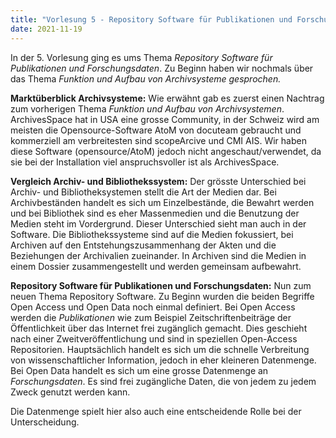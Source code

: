```yaml
---
title: "Vorlesung 5 - Repository Software für Publikationen und Forschungsdaten"
date: 2021-11-19
---
```


In der 5. Vorlesung ging es ums Thema *Repository Software für Publikationen und Forschungsdaten*. Zu Beginn haben wir nochmals über das Thema *Funktion und Aufbau von Archivsysteme gesprochen.*

**Marktüberblick Archivsysteme:** Wie erwähnt gab es zuerst einen Nachtrag zum vorherigen Thema *Funktion und Aufbau von Archivsystemen*. ArchivesSpace hat in USA eine grosse Community, in der Schweiz wird am meisten die Opensource-Software AtoM von docuteam gebraucht und kommerziell am verbreitesten sind scopeArcive und CMI AIS. Wir haben diese Software (opensource/AtoM) jedoch nicht angeschaut/verwendet, da sie bei der Installation viel anspruchsvoller ist als ArchivesSpace.

**Vergleich Archiv- und Bibliothekssystem:** Der grösste Unterschied bei Archiv- und Bibliotheksystemen stellt die Art der Medien dar. Bei Archivbeständen handelt es sich um Einzelbestände, die Bewahrt werden und bei Bibliothek sind es eher Massenmedien und die Benutzung der Medien steht im Vordergrund. Dieser Unterschied sieht man auch in der Software. Die Bibliothekssysteme sind auf die Medien fokussiert, bei Archiven auf den Entstehungszusammenhang der Akten und die Beziehungen der Archivalien zueinander. In Archiven sind die Medien in einem Dossier zusammengestellt und werden gemeinsam aufbewahrt.

**Repository Software für Publikationen und Forschungsdaten:** Nun zum neuen Thema Repository Software. Zu Beginn wurden die beiden Begriffe Open Access und Open Data noch einmal definiert. Bei Open Access werden die *Publikationen* wie zum Beispiel Zeitschriftenbeiträge der Öffentlichkeit über das Internet frei zugänglich gemacht. Dies geschieht nach einer Zweitveröffentlichung und sind in speziellen Open-Access Repositorien. Hauptsächlich handelt es sich um die schnelle Verbreitung von wissenschaftlicher Information, jedoch in eher kleineren Datenmenge. Bei Open Data handelt es sich um eine grosse Datenmenge an *Forschungsdaten*. Es sind frei zugängliche Daten, die von jedem zu jedem Zweck genutzt werden kann. 

Die Datenmenge spielt hier also auch eine entscheidende Rolle bei der Unterscheidung.

